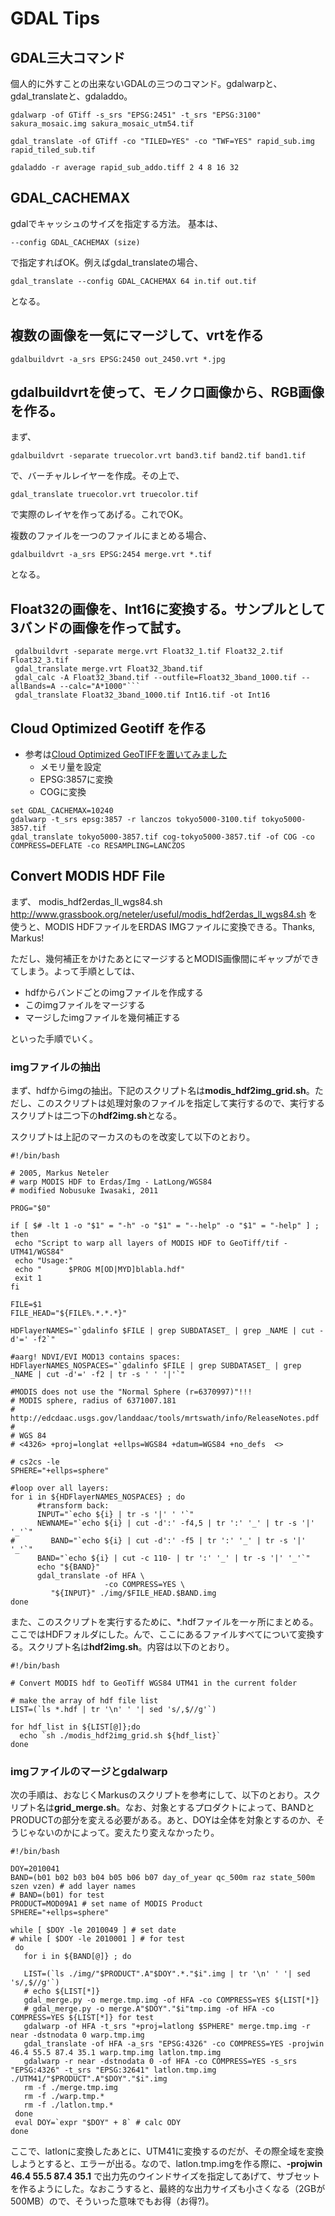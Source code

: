 # GDAL Tips 

## GDAL三大コマンド
個人的に外すことの出来ないGDALの三つのコマンド。gdalwarpと、gdal_translateと、gdaladdo。

  ```gdalwarp -of GTiff -s_srs "EPSG:2451" -t_srs "EPSG:3100" sakura_mosaic.img sakura_mosaic_utm54.tif```

  ```gdal_translate -of GTiff -co "TILED=YES" -co "TWF=YES" rapid_sub.img rapid_tiled_sub.tif```

  ```gdaladdo -r average rapid_sub_addo.tiff 2 4 8 16 32```


## GDAL_CACHEMAX
gdalでキャッシュのサイズを指定する方法。
基本は、

  ```--config GDAL_CACHEMAX (size)```

で指定すればOK。例えばgdal_translateの場合、

  ```gdal_translate --config GDAL_CACHEMAX 64 in.tif out.tif```

となる。

## 複数の画像を一気にマージして、vrtを作る

```gdalbuildvrt -a_srs EPSG:2450 out_2450.vrt *.jpg```

## gdalbuildvrtを使って、モノクロ画像から、RGB画像を作る。

まず、

  ```gdalbuildvrt -separate truecolor.vrt band3.tif band2.tif band1.tif```

で、バーチャルレイヤーを作成。その上で、

  ```gdal_translate truecolor.vrt truecolor.tif```

で実際のレイヤを作ってあげる。これでOK。

複数のファイルを一つのファイルにまとめる場合、

  ```gdalbuildvrt -a_srs EPSG:2454 merge.vrt *.tif```

となる。

## Float32の画像を、Int16に変換する。サンプルとして3バンドの画像を作って試す。
```
 gdalbuildvrt -separate merge.vrt Float32_1.tif Float32_2.tif Float32_3.tif
 gdal_translate merge.vrt Float32_3band.tif
 gdal_calc -A Float32_3band.tif --outfile=Float32_3band_1000.tif --allBands=A --calc="A*1000"```
 gdal_translate Float32_3band_1000.tif Int16.tif -ot Int16
```
  ## Cloud Optimized Geotiff を作る
- 参考は[Cloud Optimized GeoTIFFを置いてみました](https://zenn.dev/boiledorange73/articles/0057-using-cog)
  - メモリ量を設定
  - EPSG:3857に変換
  - COGに変換
```
set GDAL_CACHEMAX=10240
gdalwarp -t_srs epsg:3857 -r lanczos tokyo5000-3100.tif tokyo5000-3857.tif
gdal_translate tokyo5000-3857.tif cog-tokyo5000-3857.tif -of COG -co COMPRESS=DEFLATE -co RESAMPLING=LANCZOS
```

## Convert MODIS HDF File
まず、 modis_hdf2erdas_ll_wgs84.sh http://www.grassbook.org/neteler/useful/modis_hdf2erdas_ll_wgs84.sh を使うと、MODIS HDFファイルをERDAS IMGファイルに変換できる。Thanks, Markus!

ただし、幾何補正をかけたあとにマージするとMODIS画像間にギャップができてしまう。よって手順としては、

  - hdfからバンドごとのimgファイルを作成する
  - このimgファイルをマージする
  - マージしたimgファイルを幾何補正する

といった手順でいく。

### imgファイルの抽出

まず、hdfからimgの抽出。下記のスクリプト名は**modis_hdf2img_grid.sh**。ただし、このスクリプトは処理対象のファイルを指定して実行するので、実行するスクリプトは二つ下の**hdf2img.sh**となる。

スクリプトは上記のマーカスのものを改変して以下のとおり。

    #!/bin/bash
   
    # 2005, Markus Neteler
    # warp MODIS HDF to Erdas/Img - LatLong/WGS84
    # modified Nobusuke Iwasaki, 2011
    
    PROG="$0"
    
    if [ $# -lt 1 -o "$1" = "-h" -o "$1" = "--help" -o "$1" = "-help" ] ; then
     echo "Script to warp all layers of MODIS HDF to GeoTiff/tif - UTM41/WGS84"
     echo "Usage:"
     echo "      $PROG M[OD|MYD]blabla.hdf"
     exit 1
    fi
    
    FILE=$1
    FILE_HEAD="${FILE%.*.*.*}"
    
    HDFlayerNAMES="`gdalinfo $FILE | grep SUBDATASET_ | grep _NAME | cut -d'=' -f2`"
    
    #aarg! NDVI/EVI MOD13 contains spaces:
    HDFlayerNAMES_NOSPACES="`gdalinfo $FILE | grep SUBDATASET_ | grep _NAME | cut -d'=' -f2 | tr -s ' ' '|'`"
    
    #MODIS does not use the "Normal Sphere (r=6370997)"!!!
    # MODIS sphere, radius of 6371007.181
    # http://edcdaac.usgs.gov/landdaac/tools/mrtswath/info/ReleaseNotes.pdf
    #
    # WGS 84
    # <4326> +proj=longlat +ellps=WGS84 +datum=WGS84 +no_defs  <>
    
    # cs2cs -le
    SPHERE="+ellps=sphere"
    
    #loop over all layers:
    for i in ${HDFlayerNAMES_NOSPACES} ; do
          #transform back:
          INPUT="`echo ${i} | tr -s '|' ' '`"
          NEWNAME="`echo ${i} | cut -d':' -f4,5 | tr ':' '_' | tr -s '|' '_'`"
    #        BAND="`echo ${i} | cut -d':' -f5 | tr ':' '_' | tr -s '|' '_'`"
          BAND="`echo ${i} | cut -c 110- | tr ':' '_' | tr -s '|' '_'`"
          echo "${BAND}"        
          gdal_translate -of HFA \
                         -co COMPRESS=YES \
             "${INPUT}" ./img/$FILE_HEAD.$BAND.img
    done


また、このスクリプトを実行するために、*.hdfファイルを一ヶ所にまとめる。ここではHDFフォルダにした。んで、ここにあるファイルすべてについて変換する。スクリプト名は**hdf2img.sh**。内容は以下のとおり。

    #!/bin/bash
    
    # Convert MODIS hdf to GeoTiff WGS84 UTM41 in the current folder
    
    # make the array of hdf file list
    LIST=(`ls *.hdf | tr '\n' ' '| sed 's/,$//g'`)
    
    for hdf_list in ${LIST[@]};do
      echo `sh ./modis_hdf2img_grid.sh ${hdf_list}`
    done

### imgファイルのマージとgdalwarp 

次の手順は、おなじくMarkusのスクリプトを参考にして、以下のとおり。スクリプト名は**grid_merge.sh**。なお、対象とするプロダクトによって、BANDとPRODUCTの部分を変える必要がある。あと、DOYは全体を対象とするのか、そうじゃないのかによって。変えたり変えなかったり。

    #!/bin/bash
    
    DOY=2010041
    BAND=(b01 b02 b03 b04 b05 b06 b07 day_of_year qc_500m raz state_500m szen vzen) # add layer names
    # BAND=(b01) for test
    PRODUCT=MOD09A1 # set name of MODIS Product
    SPHERE="+ellps=sphere"
    
    while [ $DOY -le 2010049 ] # set date
    # while [ $DOY -le 2010001 ] # for test
     do
       for i in ${BAND[@]} ; do
       
       LIST=(`ls ./img/"$PRODUCT".A"$DOY".*."$i".img | tr '\n' ' '| sed 's/,$//g'`)
       # echo ${LIST[*]}
       gdal_merge.py -o merge.tmp.img -of HFA -co COMPRESS=YES ${LIST[*]}
       # gdal_merge.py -o merge.A"$DOY"."$i"tmp.img -of HFA -co COMPRESS=YES ${LIST[*]} for test
       gdalwarp -of HFA -t_srs "+proj=latlong $SPHERE" merge.tmp.img -r near -dstnodata 0 warp.tmp.img
       gdal_translate -of HFA -a_srs "EPSG:4326" -co COMPRESS=YES -projwin 46.4 55.5 87.4 35.1 warp.tmp.img latlon.tmp.img
       gdalwarp -r near -dstnodata 0 -of HFA -co COMPRESS=YES -s_srs "EPSG:4326" -t_srs "EPSG:32641" latlon.tmp.img ./UTM41/"$PRODUCT".A"$DOY"."$i".img
       rm -f ./merge.tmp.img
       rm -f ./warp.tmp.*
       rm -f ./latlon.tmp.*
     done
     eval DOY=`expr "$DOY" + 8` # calc ODY
    done

ここで、latlonに変換したあとに、UTM41に変換するのだが、その際全域を変換しようとすると、エラーが出る。なので、latlon.tmp.imgを作る際に、**-projwin 46.4 55.5 87.4 35.1** で出力先のウインドサイズを指定してあげて、サブセットを作るようにした。なおこうすると、最終的な出力サイズも小さくなる（2GBが500MB）ので、そういった意味でもお得（お得?)。

